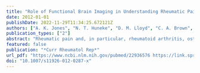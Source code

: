 ```yaml
---
title: "Role of Functional Brain Imaging in Understanding Rheumatic Pain"
date: 2012-01-01
publishDate: 2022-11-29T11:34:25.672121Z
authors: ["A. K. Jones", "N. T. Huneke", "D. M. Lloyd", "C. A. Brown", "A. Watson"]
publication_types: ["2"]
abstract: "Rheumatic pain and, in particular, rheumatoid arthritis, osteoarthritis and fibromyalgia, are common and debilitating chronic pain syndromes. Recently, human functional neuroimaging, for example EEG, fMRI, and PET has begun to reveal some of the crucial central nervous system mechanisms underlying these diseases. The purpose of this review is to summarise current knowledge on the brain mechanisms of rheumatic pain revealed by functional neuroimaging techniques. The evidence suggests that two mechanisms may be largely responsible for the clinical pain associated with these rheumatic diseases: abnormalities in the medial pain system and/or central nervous system sensitisation and inhibition. If we can understand how functioning of the central nociceptive system becomes altered, even in the absence of peripheral nociceptive input, by using functional neuroimaging techniques, in the future we may be able to develop improved, more effective treatments for patients with chronic rheumatic pain."
featured: false
publication: "*Curr Rheumatol Rep*"
url_pdf: "https://www.ncbi.nlm.nih.gov/pubmed/22936576 https://link.springer.com/article/10.1007/s11926-012-0287-x"
doi: "10.1007/s11926-012-0287-x"
---
```


